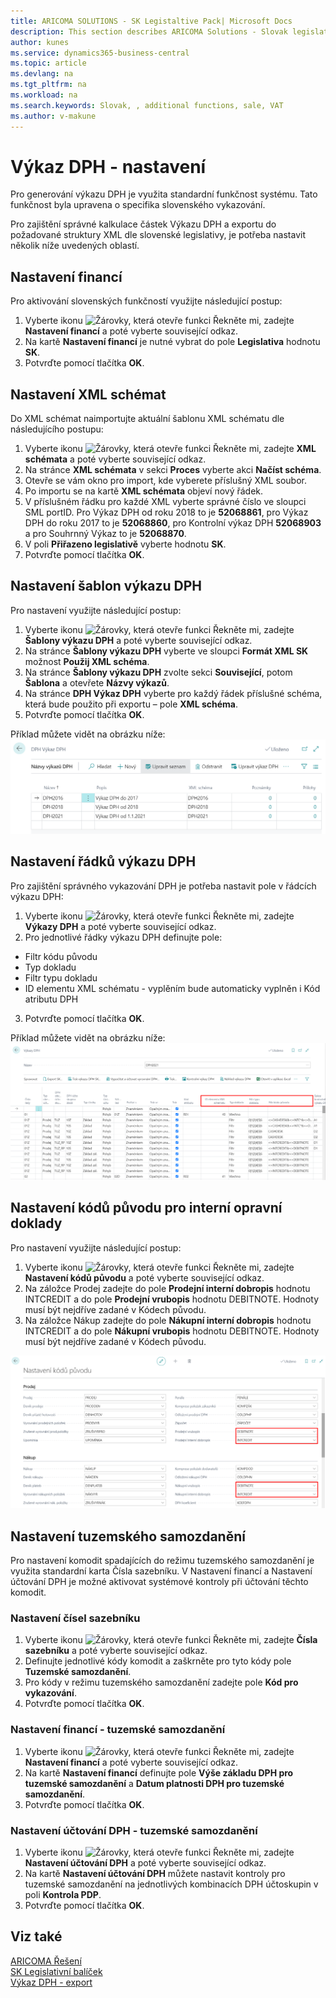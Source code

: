 ```yaml
---
title: ARICOMA SOLUTIONS - SK Legistaltive Pack| Microsoft Docs
description: This section describes ARICOMA Solutions - Slovak legislation
author: kunes
ms.service: dynamics365-business-central
ms.topic: article
ms.devlang: na
ms.tgt_pltfrm: na
ms.workload: na
ms.search.keywords: Slovak, , additional functions, sale, VAT
ms.author: v-makune
---
```


# Výkaz DPH - nastavení

Pro generování výkazu DPH je využita standardní funkčnost systému. Tato funkčnost byla upravena o specifika slovenského vykazování.

Pro zajištění správné kalkulace částek Výkazu DPH a exportu do požadované struktury XML dle slovenské legislativy, je potřeba nastavit několik níže uvedených oblastí.

## Nastavení financí

Pro aktivování slovenských funkčností využijte následující postup:

1. Vyberte ikonu ![Žárovky, která otevře funkci Řekněte mi](media/ui-search/search_small.png "Řekněte mi, co chcete dělat"), zadejte **Nastavení financí** a poté vyberte související odkaz.
2. Na kartě **Nastavení financí** je nutné vybrat do pole **Legislativa** hodnotu **SK**.
3. Potvrďte pomocí tlačítka **OK**.

## Nastavení XML schémat

Do XML schémat naimportujte aktuální šablonu XML schématu dle následujícího postupu:

1. Vyberte ikonu ![Žárovky, která otevře funkci Řekněte mi](media/ui-search/search_small.png "Řekněte mi, co chcete dělat"), zadejte **XML schémata** a poté vyberte související odkaz.
2. Na stránce **XML schémata** v sekci **Proces** vyberte akci **Načíst schéma**.
3. Otevře se vám okno pro import, kde vyberete příslušný XML soubor.
4. Po importu se na kartě **XML schémata** objeví nový řádek.
5. V příslušném řádku pro každé XML vyberte správné číslo ve sloupci SML portID.
Pro Výkaz DPH od roku 2018 to je **52068861**, pro Výkaz DPH do roku 2017 to je **52068860**, pro Kontrolní výkaz DPH **52068903** a pro Souhrnný Výkaz to je **52068870**.
6. V poli **Přiřazeno legislativě** vyberte hodnotu **SK**.
7. Potvrďte pomocí tlačítka **OK**.

## Nastavení šablon výkazu DPH

Pro nastavení využijte následující postup:

1. Vyberte ikonu ![Žárovky, která otevře funkci Řekněte mi](media/ui-search/search_small.png "Řekněte mi, co chcete dělat"), zadejte **Šablony výkazu DPH** a poté vyberte související odkaz.
2. Na stránce **Šablony výkazu DPH** vyberte ve sloupci **Formát XML SK** možnost **Použij XML schéma**.
3. Na stránce **Šablony výkazu DPH** zvolte sekci **Související**, potom **Šablona** a otevřete **Názvy výkazů**.
4. Na stránce **DPH Výkaz DPH** vyberte pro každý řádek příslušné schéma, která bude použito při exportu – pole **XML schéma**.
5. Potvrďte pomocí tlačítka **OK**.

Příklad můžete vidět na obrázku níže:
![Import nespolehlivých plátců DPH z xml formátu](media/VAT_statement-template.png)

## Nastavení řádků výkazu DPH

Pro zajištění správného vykazování DPH je potřeba nastavit pole v řádcích výkazu DPH:

1. Vyberte ikonu ![Žárovky, která otevře funkci Řekněte mi](media/ui-search/search_small.png "Řekněte mi, co chcete dělat"), zadejte **Výkazy DPH** a poté vyberte související odkaz.
2. Pro jednotlivé řádky výkazu DPH definujte pole:

- Filtr kódu původu
- Typ dokladu
- Filtr typu dokladu
- ID elementu XML schématu - vyplěním bude automaticky vyplněn i Kód atributu DPH

3. Potvrďte pomocí tlačítka **OK**.

Příklad můžete vidět na obrázku níže:
![Import nespolehlivých plátců DPH z xml formátu](media/VAT_statement.png)

## Nastavení kódů původu pro interní opravní doklady

Pro nastavení využijte následující postup:

1. Vyberte ikonu ![Žárovky, která otevře funkci Řekněte mi](media/ui-search/search_small.png "Řekněte mi, co chcete dělat"), zadejte **Nastavení kódů původu** a poté vyberte související odkaz.
2. Na záložce Prodej zadejte do pole **Prodejní interní dobropis** hodnotu INTCREDIT a do pole **Prodejní vrubopis** hodnotu DEBITNOTE. Hodnoty musí být nejdříve zadané v Kódech původu.
3. Na záložce Nákup zadejte do pole **Nákupní interní dobropis** hodnotu INTCREDIT a do pole **Nákupní vrubopis** hodnotu DEBITNOTE. Hodnoty musí být nejdříve zadané v Kódech původu.

![Import nespolehlivých plátců DPH z xml formátu](media/setup_source_code.png)

## Nastavení tuzemského samozdanění

Pro nastavení komodit spadajících do režimu tuzemského samozdanění je využita standardní karta Čísla sazebníku.
V Nastavení financí a Nastavení účtování DPH je možné aktivovat systémové kontroly při účtování těchto komodit.

### Nastavení čísel sazebníku

1. Vyberte ikonu ![Žárovky, která otevře funkci Řekněte mi](media/ui-search/search_small.png "Řekněte mi, co chcete dělat"), zadejte **Čísla sazebníku** a poté vyberte související odkaz.
2. Definujte jednotlivé kódy komodit a zaškrněte pro tyto kódy pole **Tuzemské samozdanění**.
3. Pro kódy v režimu tuzemského samozdanění zadejte pole **Kód pro vykazování**.
4. Potvrďte pomocí tlačítka **OK**.

### Nastavení financí - tuzemské samozdanění

1. Vyberte ikonu ![Žárovky, která otevře funkci Řekněte mi](media/ui-search/search_small.png "Řekněte mi, co chcete dělat"), zadejte **Nastavení financí** a poté vyberte související odkaz.
2. Na kartě **Nastavení financí** definujte pole **Výše základu DPH pro tuzemské samozdanění** a **Datum platnosti DPH pro tuzemské samozdanění**.
3. Potvrďte pomocí tlačítka **OK**.

### Nastavení účtování DPH - tuzemské samozdanění

1. Vyberte ikonu ![Žárovky, která otevře funkci Řekněte mi](media/ui-search/search_small.png "Řekněte mi, co chcete dělat"), zadejte **Nastavení účtování DPH** a poté vyberte související odkaz.
2. Na kartě **Nastavení účtování DPH** můžete nastavit kontroly pro tuzemské samozdanění na jednotlivých kombinacích DPH účtoskupin v poli **Kontrola PDP**.
3. Potvrďte pomocí tlačítka **OK**.

## Viz také

[ARICOMA Řešení](../index.md)  
[SK Legislativní balíček](sk-legislative-pack.md)   
[Výkaz DPH - export](sk-vat-statement-export.md)
